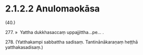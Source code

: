 # 2.1.2.2 Anulomaokāsa

(40.)

277\. »  Yattha dukkhasaccaṃ uppajjittha…pe… .

278\. (Yatthakampi sabbattha sadisaṃ. Tantinānākaraṇaṃ heṭṭhā yatthakasadisaṃ.)
